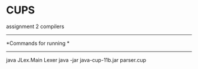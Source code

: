 # CUPS
assignment 2 compilers
*************************************************************
*Commands for running
*
*************************************************************

java JLex.Main Lexer
java -jar java-cup-11b.jar parser.cup 
